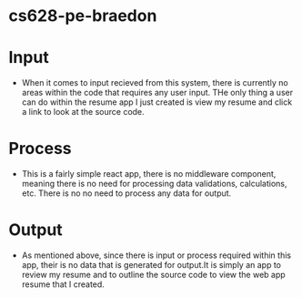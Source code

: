# cs628-pe-braedon

# Input
- When it comes to input recieved from this system, there is currently no areas within the code that requires any user input. THe only thing a user can do within the resume app I just created is view my resume and click a link to look at the source code. 

# Process
- This is a fairly simple react app, there is no middleware component, meaning there is no need for processing data validations, calculations, etc. There is no no need to process any data for output.

# Output
- As mentioned above, since there is input or process required within this app, their is no data that is generated for output.It is simply an app to review my resume and to outline the source code to view the web app resume that I created.